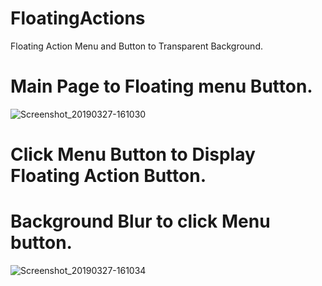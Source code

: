 # FloatingActions
Floating Action Menu and Button to Transparent Background.

# Main Page to Floating menu Button.

![Screenshot_20190327-161030](https://user-images.githubusercontent.com/48854462/55069935-23194880-50ab-11e9-8983-d37e735a2681.png)

# Click Menu Button to Display Floating Action Button.

# Background Blur to click Menu button.

![Screenshot_20190327-161034](https://user-images.githubusercontent.com/48854462/55069936-23194880-50ab-11e9-934f-7992402f8934.png)
